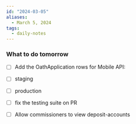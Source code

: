 ```yaml
---
id: "2024-03-05"
aliases:
  - March 5, 2024
tags:
  - daily-notes
---
```


### What to do tomorrow

- [ ] Add the OathApplication rows for Mobile API:
 - [ ] staging
 - [ ] production
- [ ] fix the testing suite on PR
- [ ] Allow commissioners to view deposit-accounts




